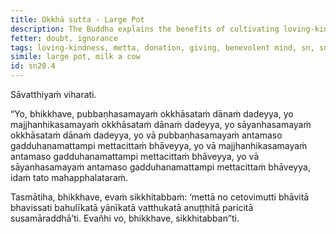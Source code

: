 ```yaml
---
title: Okkhā sutta - Large Pot
description: The Buddha explains the benefits of cultivating loving-kindness compared to giving donations.
fetter: doubt, ignorance
tags: loving-kindness, metta, donation, giving, benevolent mind, sn, sn12-21, sn20
simile: large pot, milk a cow
id: sn20.4
---
```


Sāvatthiyaṁ viharati.

“Yo, bhikkhave, pubbaṇhasamayaṁ okkhāsataṁ dānaṁ dadeyya, yo majjhanhikasamayaṁ okkhāsataṁ dānaṁ dadeyya, yo sāyanhasamayaṁ okkhāsataṁ dānaṁ dadeyya, yo vā pubbaṇhasamayaṁ antamaso gadduhanamattampi mettacittaṁ bhāveyya, yo vā majjhanhikasamayaṁ antamaso gadduhanamattampi mettacittaṁ bhāveyya, yo vā sāyanhasamayaṁ antamaso gadduhanamattampi mettacittaṁ bhāveyya, idaṁ tato mahapphalataraṁ.

Tasmātiha, bhikkhave, evaṁ sikkhitabbaṁ: ‘mettā no cetovimutti bhāvitā bhavissati bahulīkatā yānīkatā vatthukatā anuṭṭhitā paricitā susamāraddhā’ti. Evañhi vo, bhikkhave, sikkhitabban”ti.
